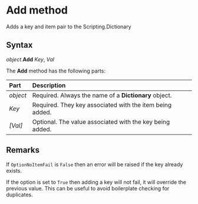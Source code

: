# Add method

Adds a key and item pair to the Scripting.Dictionary

## Syntax

_object_.**Add** _Key_, _Val_

The **Add** method has the following parts:

Part               | Description
:---               | :---
_object_           | Required. Always the name of a **Dictionary** object.
_Key_              | Required. They key associated with the item being added.
_[Val]_            | Optional. The value associated with the key being added.

## Remarks

If `OptionNoItemFail` is `False` then an error will be raised if the key already exists.

If the option is set to `True` then adding a key will not fail, it will override the previous value. This can be useful to avoid boilerplate checking for duplicates.

